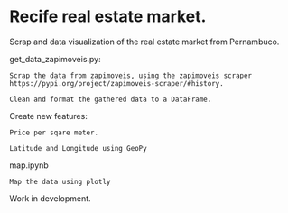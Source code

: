 # Recife real estate market.

Scrap and data visualization of the real estate market from Pernambuco.

get_data_zapimoveis.py:
  
  
	Scrap the data from zapimoveis, using the zapimoveis scraper https://pypi.org/project/zapimoveis-scraper/#history.
  
	Clean and format the gathered data to a DataFrame.
  
Create new features:
	
	Price per sqare meter.
  
	Latitude and Longitude using GeoPy

map.ipynb

	Map the data using plotly

Work in development.
